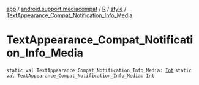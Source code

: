 [app](../../../index.md) / [android.support.mediacompat](../../index.md) / [R](../index.md) / [style](index.md) / [TextAppearance_Compat_Notification_Info_Media](./-text-appearance_-compat_-notification_-info_-media.md)

# TextAppearance_Compat_Notification_Info_Media

`static val TextAppearance_Compat_Notification_Info_Media: `[`Int`](https://kotlinlang.org/api/latest/jvm/stdlib/kotlin/-int/index.html)
`static val TextAppearance_Compat_Notification_Info_Media: `[`Int`](https://kotlinlang.org/api/latest/jvm/stdlib/kotlin/-int/index.html)